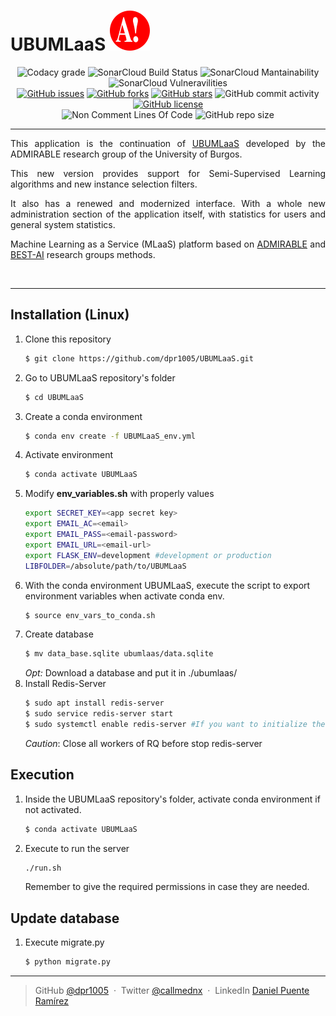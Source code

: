 # UBUMLaaS [![admirable-logo](ubumlaas/static/img/onlyA-32x32.svg)](http://admirable-ubu.es/)

<div align="center">
    <img alt="Codacy grade" src="https://img.shields.io/codacy/grade/5380c6229bc5421ba4832902f9e359fa?logo=codacy">
    <img alt="SonarCloud Build Status" src="https://sonarcloud.io/api/project_badges/measure?project=dpr1005_UBUMLaaS&metric=alert_status">
    <img alt="SonarCloud Mantainability" src="https://sonarcloud.io/api/project_badges/measure?project=dpr1005_UBUMLaaS&metric=sqale_rating">
    <img alt="SonarCloud Vulneravilities" src="https://sonarcloud.io/api/project_badges/measure?project=dpr1005_UBUMLaaS&metric=vulnerabilities">
    <br/>
    <a href="https://github.com/dpr1005/UBUMLaaS"><img alt="GitHub issues" src="https://img.shields.io/github/issues/dpr1005/UBUMLaaS"></a>
<a href="https://github.com/dpr1005/UBUMLaaS/network"><img alt="GitHub forks" src="https://img.shields.io/github/forks/dpr1005/UBUMLaaS"></a>
<a href="https://github.com/dpr1005/UBUMLaaS/stargazers"><img alt="GitHub stars" src="https://img.shields.io/github/stars/dpr1005/UBUMLaaS"></a>
<img alt="GitHub commit activity" src="https://img.shields.io/github/commit-activity/m/dpr1005/UBUMLaaS">
  <a href="https://github.com/dpr1005/UBUMLaaS/blob/main/LICENSE"><img alt="GitHub license" src="https://img.shields.io/github/license/dpr1005/UBUMLaaS"></a>
    <br/>
    <img alt="Non Comment Lines Of Code" src="https://sonarcloud.io/api/project_badges/measure?project=dpr1005_UBUMLaaS&metric=ncloc">
    <img alt="GitHub repo size" src="https://img.shields.io/github/repo-size/dpr1005/UBUMLaaS?color=purple&logo=github">
</div>
    
---
<div align="justify">
This application is the continuation of <a href="https://github.com/JoseBarbero/UBUMLaaS">UBUMLaaS</a> developed by the ADMIRABLE research group of the University of Burgos.

This new version provides support for Semi-Supervised Learning algorithms and new instance selection filters.

It also has a renewed and modernized interface. With a whole new administration section of the application itself, with statistics for users and general system statistics.

Machine Learning as a Service (MLaaS) platform based on [ADMIRABLE](http://admirable-ubu.es/) and [BEST-AI](https://www.ubu.es/best-ai-biologia-educacion-y-salud-con-tecnologias-avanzadas-informaticas-best-ai) research groups methods.
</div>
<br>

---
## Installation (Linux)

1. Clone this repository
    ```bash
    $ git clone https://github.com/dpr1005/UBUMLaaS.git
    ```
2. Go to UBUMLaaS repository's folder
    ```bash
    $ cd UBUMLaaS
    ```
3. Create a conda environment
    ```bash
    $ conda env create -f UBUMLaaS_env.yml
    ```
4. Activate environment
    ```bash
    $ conda activate UBUMLaaS
    ```
5. Modify **env_variables.sh** with properly values
    ```bash 
    export SECRET_KEY=<app secret key>
    export EMAIL_AC=<email>
    export EMAIL_PASS=<email-password>
    export EMAIL_URL=<email-url>
    export FLASK_ENV=development #development or production
    LIBFOLDER=/absolute/path/to/UBUMLaaS
    ```
6. With the conda environment UBUMLaaS, execute the script to export environment variables when activate conda env.
    ```bash
    $ source env_vars_to_conda.sh
    ```
7. Create database
    ```bash
    $ mv data_base.sqlite ubumlaas/data.sqlite
    ```
    *Opt:* 
    Download a database and put it in ./ubumlaas/
8. Install Redis-Server
    ```bash
    $ sudo apt install redis-server
    $ sudo service redis-server start
    $ sudo systemctl enable redis-server #If you want to initialize the service in startup
    ```
    *Caution*: Close all workers of RQ before stop redis-server

## Execution
1. Inside the UBUMLaaS repository's folder, activate conda environment if not activated.
    ```bash
    $ conda activate UBUMLaaS
    ```
2.  Execute to run the server
    ```bash
    ./run.sh
    ```
    Remember to give the required permissions in case they are needed.
## Update database
1. Execute migrate.py
   ```bash
   $ python migrate.py
   ``` 


---

> GitHub [@dpr1005](https://github.com/dpr1005) &nbsp;&middot;&nbsp;
> Twitter [@callmednx](https://twitter.com/callmednx) &nbsp;&middot;&nbsp;
> LinkedIn [Daniel Puente Ramírez](https://www.linkedin.com/in/danielpuenteramirez/)

        
